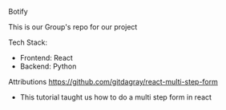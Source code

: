 Botify

This is our Group's repo for our project

Tech Stack:
- Frontend: React
- Backend: Python

Attributions
https://github.com/gitdagray/react-multi-step-form
  - This tutorial taught us how to do a multi step form in react


